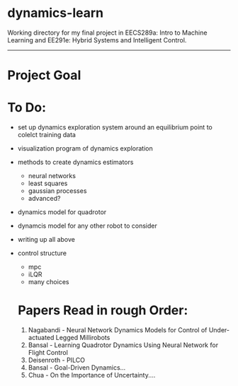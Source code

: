 # dynamics-learn
Working directory for my final project in EECS289a: Intro to Machine Learning and EE291e: Hybrid Systems and Intelligent Control.

-------------

# Project Goal


# To Do:
- set up dynamics exploration system around an equilibrium point to colelct training data
- visualization program of dynamics exploration
- methods to create dynamics estimators
  - neural networks
  - least squares
  - gaussian processes
  - advanced?
- dynamics model for quadrotor
- dynamcis model for any other robot to consider
- writing up all above
- control structure
  - mpc
  - iLQR
  - many choices
  
  # Papers Read in rough Order:
  1. Nagabandi - Neural Network Dynamics Models for Control of Under-actuated Legged Millirobots
  2. Bansal - Learning Quadrotor Dynamics Using Neural Network for Flight Control
  3. Deisenroth - PILCO
  4. Bansal - Goal-Driven Dynamics... 
  5. Chua - On the Importance of Uncertainty.... 
